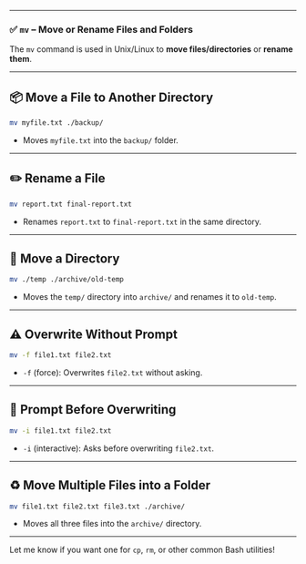 
---

### ✅ `mv` – Move or Rename Files and Folders

The `mv` command is used in Unix/Linux to **move files/directories** or **rename them**.

---

## 📦 Move a File to Another Directory

```bash
mv myfile.txt ./backup/
```

* Moves `myfile.txt` into the `backup/` folder.

---

## ✏️ Rename a File

```bash
mv report.txt final-report.txt
```

* Renames `report.txt` to `final-report.txt` in the same directory.

---

## 📁 Move a Directory

```bash
mv ./temp ./archive/old-temp
```

* Moves the `temp/` directory into `archive/` and renames it to `old-temp`.

---

## ⚠️ Overwrite Without Prompt

```bash
mv -f file1.txt file2.txt
```

* `-f` (force): Overwrites `file2.txt` without asking.

---

## 🛑 Prompt Before Overwriting

```bash
mv -i file1.txt file2.txt
```

* `-i` (interactive): Asks before overwriting `file2.txt`.

---

## ♻️ Move Multiple Files into a Folder

```bash
mv file1.txt file2.txt file3.txt ./archive/
```

* Moves all three files into the `archive/` directory.

---

Let me know if you want one for `cp`, `rm`, or other common Bash utilities!
